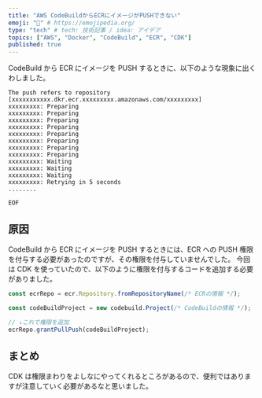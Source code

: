 ```yaml
---
title: "AWS CodeBuildからECRにイメージがPUSHできない"
emoji: "🐳" # https://emojipedia.org/
type: "tech" # tech: 技術記事 / idea: アイデア
topics: ["AWS", "Docker", "CodeBuild", "ECR", "CDK"]
published: true
---
```


CodeBuild から ECR にイメージを PUSH するときに、以下のような現象に出くわしました。

```
The push refers to repository [xxxxxxxxxxx.dkr.ecr.xxxxxxxxx.amazonaws.com/xxxxxxxxx]
xxxxxxxxx: Preparing
xxxxxxxxx: Preparing
xxxxxxxxx: Preparing
xxxxxxxxx: Preparing
xxxxxxxxx: Preparing
xxxxxxxxx: Preparing
xxxxxxxxx: Preparing
xxxxxxxxx: Preparing
xxxxxxxxx: Waiting
xxxxxxxxx: Waiting
xxxxxxxxx: Waiting
xxxxxxxxx: Retrying in 5 seconds
........

EOF
```

## 原因

CodeBuild から ECR にイメージを PUSH するときには、ECR への PUSH 権限を付与する必要があったのですが、その権限を付与していませんでした。
今回は CDK を使っていたので、以下のように権限を付与するコードを追加する必要がありました。

```typescript
const ecrRepo = ecr.Repository.fromRepositoryName(/* ECRの情報 */);

const codeBuildProject = new codebuild.Project(/* CodeBuildの情報 */);

// ↓これで権限を追加
ecrRepo.grantPullPush(codeBuildProject);
```

## まとめ

CDK は権限まわりをよしなにやってくれるところがあるので、便利ではありますが注意していく必要があるなと思いました。
